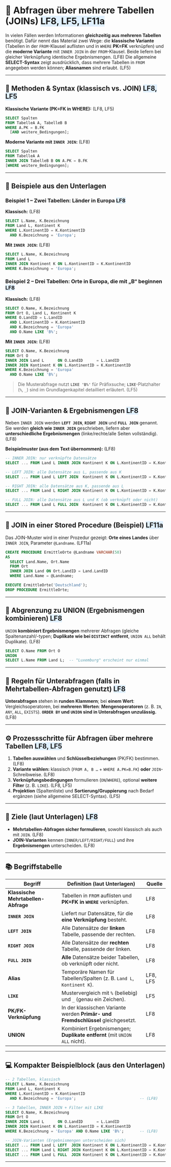 # 🔗 Abfragen über mehrere Tabellen (JOINs) <span style="background:#e0f0ff;">LF8, LF5, LF11a</span>

In vielen Fällen werden Informationen **gleichzeitig aus mehreren Tabellen** benötigt. Dafür nennt das Material zwei Wege: die **klassische Variante** (Tabellen in der `FROM`-Klausel auflisten und in `WHERE` **PK=FK** verknüpfen) und die **moderne Variante** mit `INNER JOIN` in der `FROM`-Klausel. Beide liefern bei gleicher Verknüpfung identische Ergebnismengen. (LF8) 
Die allgemeine **SELECT-Syntax** zeigt ausdrücklich, dass mehrere Tabellen in `FROM` angegeben werden können; **Aliasnamen** sind erlaubt. (LF5) 

---

## 🧩 Methoden & Syntax (klassisch vs. JOIN) <span style="background:#e0f0ff;">LF8, LF5</span>

**Klassische Variante (PK=FK in WHERE):** (LF8, LF5)

```sql
SELECT Spalten
FROM TabelleA A, TabelleB B
WHERE A.PK = B.FK
  [AND weitere_Bedingungen];
```

**Moderne Variante mit `INNER JOIN`:** (LF8) 

```sql
SELECT Spalten
FROM TabelleA A
INNER JOIN TabelleB B ON A.PK = B.FK
[WHERE weitere_Bedingungen];
```

---

## 🧪 Beispiele aus den Unterlagen

### Beispiel 1 – Zwei Tabellen: Länder in Europa <span style="background:#e0f0ff;">LF8</span>

**Klassisch:** (LF8) 

```sql
SELECT L.Name, K.Bezeichnung
FROM Land L, Kontinent K
WHERE L.KontinentID = K.KontinentID
  AND K.Bezeichnung = 'Europa';
```

**Mit `INNER JOIN`:** (LF8) 

```sql
SELECT L.Name, K.Bezeichnung
FROM Land L
INNER JOIN Kontinent K ON L.KontinentID = K.KontinentID
WHERE K.Bezeichnung = 'Europa';
```

### Beispiel 2 – Drei Tabellen: Orte in Europa, die mit „B“ beginnen <span style="background:#e0f0ff;">LF8</span>

**Klassisch:** (LF8) 

```sql
SELECT O.Name, K.Bezeichnung
FROM Ort O, Land L, Kontinent K
WHERE O.LandID = L.LandID
  AND L.KontinentID = K.KontinentID
  AND K.Bezeichnung = 'Europa'
  AND O.Name LIKE 'B%';
```

**Mit `INNER JOIN`:** (LF8) 

```sql
SELECT O.Name, K.Bezeichnung
FROM Ort O
INNER JOIN Land L      ON O.LandID      = L.LandID
INNER JOIN Kontinent K ON L.KontinentID = K.KontinentID
WHERE K.Bezeichnung = 'Europa'
  AND O.Name LIKE 'B%';
```

> Die Musterabfrage nutzt **`LIKE 'B%'`** für Präfixsuche; **`LIKE`**-Platzhalter (`%`, `_`) sind im Grundlagenkapitel detailliert erläutert. (LF5) 

---

## 🧲 JOIN-Varianten & Ergebnismengen <span style="background:#e0f0ff;">LF8</span>

Neben `INNER JOIN` werden **`LEFT JOIN`**, **`RIGHT JOIN`** und **`FULL JOIN`** genannt. Sie werden **gleich wie `INNER JOIN`** geschrieben, liefern aber **unterschiedliche Ergebnismengen** (linke/rechte/alle Seiten vollständig). (LF8) 

**Beispielmuster (aus dem Text übernommen):** (LF8) 

```sql
-- INNER JOIN: nur verknüpfte Datensätze
SELECT ... FROM Land L INNER JOIN Kontinent K ON L.KontinentID = K.KontinentID;

-- LEFT JOIN: alle Datensätze aus L, passende aus K
SELECT ... FROM Land L LEFT JOIN  Kontinent K ON L.KontinentID = K.KontinentID;

-- RIGHT JOIN: alle Datensätze aus K, passende aus L
SELECT ... FROM Land L RIGHT JOIN Kontinent K ON L.KontinentID = K.KontinentID;

-- FULL JOIN: alle Datensätze aus L und K (ob verknüpft oder nicht)
SELECT ... FROM Land L FULL JOIN  Kontinent K ON L.KontinentID = K.KontinentID;
```

---

## 🧰 JOIN in einer Stored Procedure (Beispiel) <span style="background:#e0f0ff;">LF11a</span>

Das JOIN-Muster wird in einer Prozedur gezeigt: **Orte eines Landes** über `INNER JOIN`, Parameter `@Landname`. (LF11a) 

```sql
CREATE PROCEDURE ErmittleOrte @Landname VARCHAR(50)
AS
  SELECT Land.Name, Ort.Name
  FROM Ort
  INNER JOIN Land ON Ort.LandID = Land.LandID
  WHERE Land.Name = @Landname;

EXECUTE ErmittleOrte('Deutschland');
DROP PROCEDURE ErmittleOrte;
```

---

## 🔀 Abgrenzung zu UNION (Ergebnismengen kombinieren) <span style="background:#e0f0ff;">LF8</span>

`UNION` **kombiniert Ergebnismengen** mehrerer Abfragen (gleiche Spaltenanzahl/-typen; **Duplikate wie bei `DISTINCT` entfernt**, `UNION ALL` behält Duplikate). (LF8) 

```sql
SELECT O.Name FROM Ort O
UNION
SELECT L.Name FROM Land L;  -- "Luxemburg" erscheint nur einmal
```

---

## 📏 Regeln für Unterabfragen (falls in Mehrtabellen-Abfragen genutzt) <span style="background:#e0f0ff;">LF8</span>

**Unterabfragen** stehen in **runden Klammern**; bei **einem Wert**: Vergleichsoperatoren, bei **mehreren Werten**: **Mengenoperatoren** (z. B. `IN`, `ANY`, `ALL`, `EXISTS`). **`ORDER BY` und `UNION` sind in Unterabfragen unzulässig.** (LF8) 

---

## ⚙️ Prozessschritte für Abfragen über mehrere Tabellen <span style="background:#e0f0ff;">LF8, LF5</span>

1. **Tabellen auswählen** und **Schlüsselbeziehungen** (PK/FK) bestimmen. (LF8) 
2. **Variante wählen:** klassisch (`FROM A, B …` + `WHERE A.PK=B.FK`) **oder** `JOIN`-Schreibweise. (LF8) 
3. **Verknüpfungsbedingungen** formulieren (`ON`/`WHERE`), optional **weitere Filter** (z. B. `LIKE`). (LF8, LF5)
4. **Projektion** (Spaltenliste) und **Sortierung/Gruppierung** nach Bedarf ergänzen (siehe allgemeine SELECT-Syntax). (LF5) 

---

## 🎯 Ziele (laut Unterlagen) <span style="background:#e0f0ff;">LF8</span>

* **Mehrtabellen-Abfragen sicher formulieren**, sowohl klassisch als auch mit `JOIN`. (LF8) 
* **JOIN-Varianten** kennen (`INNER/LEFT/RIGHT/FULL`) und ihre **Ergebnismengen** unterscheiden. (LF8) 

---

## 📚 Begriffstabelle

| **Begriff**                         | **Definition (laut Unterlagen)**                                                 | **Quelle** |
| ----------------------------------- | -------------------------------------------------------------------------------- | ---------- |
| **Klassische Mehrtabellen-Abfrage** | Tabellen in `FROM` auflisten und **PK=FK in `WHERE`** verknüpfen.                | LF8        |
| **`INNER JOIN`**                    | Liefert nur Datensätze, für die **eine Verknüpfung** besteht.                    | LF8        |
| **`LEFT JOIN`**                     | Alle Datensätze der **linken** Tabelle, passende der rechten.                    | LF8        |
| **`RIGHT JOIN`**                    | Alle Datensätze der **rechten** Tabelle, passende der linken.                    | LF8        |
| **`FULL JOIN`**                     | **Alle** Datensätze beider Tabellen, ob verknüpft oder nicht.                    | LF8        |
| **Alias**                           | Temporäre Namen für Tabellen/Spalten (z. B. `Land L`, `Kontinent K`).            | LF8, LF5   |
| **`LIKE`**                          | Mustervergleich mit `%` (beliebig) und `_` (genau ein Zeichen).                  | LF5        |
| **PK/FK-Verknüpfung**               | In der klassischen Variante werden **Primär- und Fremdschlüssel** gleichgesetzt. | LF8        |
| **UNION**                           | Kombiniert Ergebnismengen; **Duplikate entfernt** (mit `UNION ALL` nicht).       | LF8        |

---

## 💻 Kompakter Beispielblock (aus den Unterlagen)

```sql
-- 2 Tabellen, klassisch
SELECT L.Name, K.Bezeichnung
FROM Land L, Kontinent K
WHERE L.KontinentID = K.KontinentID
  AND K.Bezeichnung = 'Europa';                            -- (LF8)
```



```sql
-- 3 Tabellen, INNER JOIN + Filter mit LIKE
SELECT O.Name, K.Bezeichnung
FROM Ort O
INNER JOIN Land L      ON O.LandID      = L.LandID
INNER JOIN Kontinent K ON L.KontinentID = K.KontinentID
WHERE K.Bezeichnung = 'Europa' AND O.Name LIKE 'B%';       -- (LF8)
```



```sql
-- JOIN-Varianten (Ergebnismengen unterscheiden sich)
SELECT ... FROM Land L LEFT  JOIN Kontinent K ON L.KontinentID = K.KontinentID;
SELECT ... FROM Land L RIGHT JOIN Kontinent K ON L.KontinentID = K.KontinentID;
SELECT ... FROM Land L FULL  JOIN Kontinent K ON L.KontinentID = K.KontinentID;  -- (LF8)
```


---

